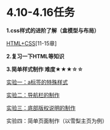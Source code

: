 # 4.10-4.16任务
**1.css样式的进阶了解（盒模型与布局）**

[HTML+CSS](http://www.imooc.com/learn/9)[11-15章]

**2.复习一下HTML等知识**


**3.简单样式制作 难度★★★☆☆**




[实验一：a标签的特殊样式](test1.md)

[实验二：导航栏的制作](test2.md)

[实验三：底部版权说明的制作](test3.md)

实验四：简单页面制作（以雪梨主页为例）
